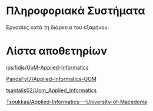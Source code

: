 # Πληροφοριακά Συστήματα
Εργασίες κατά τη διάρκεια του εξαμήνου.

# Λίστα αποθετηρίων

[iosifidis/UoM-Applied-Informatics](https://github.com/iosifidis/UoM-Applied-Informatics/tree/main/s3/Information_Systems)

[PanosFyt7/Applied-Informatics-UOM](https://github.com/PanosFyt7/Applied-Informatics-UOM/tree/main/3rd_semester/information_systems)

[tsantalis02/Uom_Applied_Informatics](https://github.com/tsantalis02/Uom_Applied_Informatics/tree/main/Semester_03/Information_Systems)

[Tsoukkas/Applied-Informatics---University-of-Macedonia](https://github.com/Tsoukkas/Applied-Informatics---University-of-Macedonia/tree/master/projects/Πληροφοριακά%20Συστήματα)